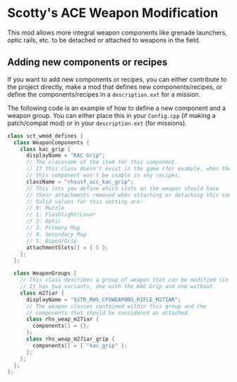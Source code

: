 # Scotty's ACE Weapon Modification

This mod allows more integral weapon components like grenade launchers, optic rails, etc. to be detached or attached to weapons in the field.

## Adding new components or recipes
If you want to add new components or recipes, you can either contribute to the project directly, make a mod that defines new components/recipes, or define the components/recipes in a `description.ext` for a mission.

The following code is an example of how to define a new component and a weapon group.
You can either place this in your `Config.cpp` (if making a patch/compat mod) or in your `description.ext` (for missions).

```cpp
class sct_wmod_defines {
  class WeaponComponents {
    class kac_grip {
      displayName = "KAC Grip";
      // The classname of the item for this component.
      // If this class doesn't exist in the game (for example, when the mod isn't loaded)
      // this component won't be usable in any recipes.
      className = "rhsusf_acc_kac_grip";
      // This lets you define which slots on the weapon should have
      // their attachments removed when attaching or detaching this component.
      // Valid values for this setting are:
      // 0: Muzzle
      // 1: Flashlight/Laser
      // 2: Optic
      // 3: Primary Mag
      // 4: Secondary Mag
      // 5: Bipod/Grip
      attachmentSlots[] = { 5 };
    };
  };

  class WeaponGroups {
    // This class describes a group of weapon that can be modified (in this case the RHSUSAF M27 IAR).
    // It has two variants, one with the KAC Grip and one without.
    class m27iar {
      displayName = "$STR_RHS_CFGWEAPONS_RIFLE_M27IAR";
      // The weapon classes contained within this group and the
      // components that should be considered as attached.
      class rhs_weap_m27iar {
        components[] = {};
      };
      class rhs_weap_m27iar_grip {
        components[] = { "kac_grip" };
      };
    };
  };
};
```
